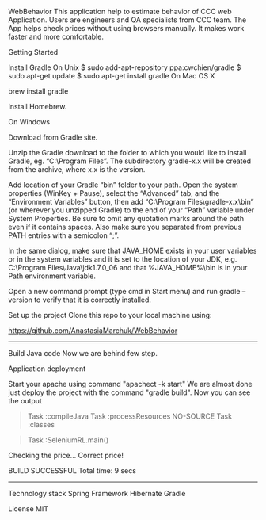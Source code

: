 WebBehavior
This application help to estimate behavior of CCC web Application. Users are engineers and QA specialists from CCC team. 
The App helps check prices without using browsers manually. It makes work faster and more comfortable.

Getting Started

Install Gradle
On Unix
$ sudo add-apt-repository ppa:cwchien/gradle
$ sudo apt-get update
$ sudo apt-get install gradle
On Mac OS X

brew install gradle

Install Homebrew.

On Windows

Download from Gradle site.

Unzip the Gradle download to the folder to which you would like to install Gradle, eg. “C:\Program Files”. The subdirectory gradle-x.x will be created from the archive, where x.x is the version.

Add location of your Gradle “bin” folder to your path. Open the system properties (WinKey + Pause), select the “Advanced” tab, and the “Environment Variables” button, then add “C:\Program Files\gradle-x.x\bin” (or wherever you unzipped Gradle) to the end of your “Path” variable under System Properties. Be sure to omit any quotation marks around the path even if it contains spaces. Also make sure you separated from previous PATH entries with a semicolon “;”.

In the same dialog, make sure that JAVA_HOME exists in your user variables or in the system variables and it is set to the location of your JDK, e.g. C:\Program Files\Java\jdk1.7.0_06 and that %JAVA_HOME%\bin is in your Path environment variable.

Open a new command prompt (type cmd in Start menu) and run gradle –version to verify that it is correctly installed.

Set up the project
Clone this repo to your local machine using:

https://github.com/AnastasiaMarchuk/WebBehavior

------------------------------------
Build Java code
Now we are behind few step.

Application deployment

Start your apache using command "apachect -k start"
We are almost done just deploy the project with the command "gradle build". Now you can see the output

  > Task :compileJava
  > Task :processResources NO-SOURCE
  > Task :classes
  
  > Task :SeleniumRL.main()

  Checking the price...
  Correct price!

  BUILD SUCCESSFUL
  Total time: 9 secs

--------------------------

Technology stack
Spring Framework
Hibernate
Gradle

License
MIT
